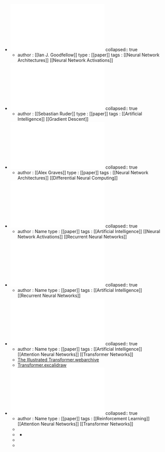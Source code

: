 - ![Maxout Networks.pdf](../assets/Maxout_Networks_1675288743541_0.pdf)
  collapsed:: true
	- author : [[Ian J. Goodfellow]]
	  type : [[paper]]
	  tags :  [[Neural Network Architectures]] [[Neural Network Activations]]
- ![An Overview of Gradient Descent Optimization Algorithms.pdf](../assets/An_Overview_of_Gradient_Descent_Optimization_Algorithms_1675288836354_0.pdf)
  collapsed:: true
	- author : [[Sebastian Ruder]]
	  type : [[paper]]
	  tags : [[Artificial Intelligence]] [[Gradient Descent]]
- ![Hybrid computing using a neural network with dynamic external memory.pdf](../assets/Hybrid_computing_using_a_neural_network_with_dynamic_external_memory_1675288894508_0.pdf)
  collapsed:: true
	- author : [[Alex Graves]]
	  type : [[paper]]
	  tags : [[Neural Network Architectures]] [[Differential Neural Computing]]
- ![A Theoretically Grounded Application of Dropout in Recurrent Neural Networks.pdf](../assets/A_Theoretically_Grounded_Application_of_Dropout_in_Recurrent_Neural_Networks_1675288980202_0.pdf)
  collapsed:: true
	- author : Name
	  type : [[paper]]
	  tags : [[Artificial Intelligence]] [[Neural Network Activations]] [[Recurrent Neural Networks]]
- ![Long Short-Term Memory.pdf](../assets/Long_Short-Term_Memory_1675289024066_0.pdf)
  collapsed:: true
	- author : Name
	  type : [[paper]]
	  tags : [[Artificial Intelligence]] [[Recurrent Neural Networks]]
- ![Attention Is All You Need.pdf](../assets/Attention_Is_All_You_Need_1675289070696_0.pdf)
  collapsed:: true
	- author : Name
	  type : [[paper]]
	  tags : [[Artificial Intelligence]] [[Attention Neural Networks]] [[Transformer Networks]]
	- [The Illustrated Transformer.webarchive](../assets/The_Illustrated_Transformer_1675289174825_0.webarchive)
	- [Transformer.excalidraw](../assets/Transformer_1675289184329_0.excalidraw)
- ![Stabalizing Transformers for Reinforcement Learning.pdf](../assets/Stabalizing_Transformers_for_Reinforcement_Learning_1675289139967_0.pdf)
  collapsed:: true
	- author : Name
	  type : [[paper]]
	  tags : [[Reinforcement Learning]] [[Attention Neural Networks]] [[Transformer Networks]]
	-
	-
		-
	-
	-
